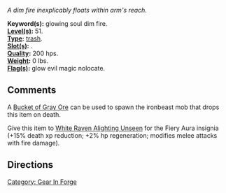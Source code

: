 *A dim fire inexplicably floats within arm's reach.*

**Keyword(s):** glowing soul dim fire.  
**[Level(s)](Object_Level.md "wikilink"):** 51.  
**[Type](:Category:_Object_Types.md "wikilink"):**
[trash](:Category:_Trash.md "wikilink").  
**[Slot(s)](Object_Slots.md "wikilink"):** .  
**[Quality](Object_Quality.md "wikilink"):** 200 hps.  
**[Weight](Object_Weight.md "wikilink"):** 0 lbs.  
**[Flag(s)](:Category:_Object_Flags.md "wikilink"):** glow evil magic
nolocate.  

## Comments

A [Bucket of Gray Ore](Bucket_of_Gray_Ore "wikilink") can be used to
spawn the ironbeast mob that drops this item on death.

Give this item to [White Raven Alighting
Unseen](White_Raven_Alighting_Unseen "wikilink") for the Fiery Aura
insignia (+15% death xp reduction; +2% hp regeneration; modifies melee
attacks with fire damage).

## Directions

[Category: Gear In Forge](Category:_Gear_In_Forge "wikilink")
